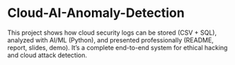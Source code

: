 # Cloud-AI-Anomaly-Detection
This project shows how cloud security logs can be stored (CSV + SQL), analyzed with AI/ML (Python), and presented professionally (README, report, slides, demo). It’s a complete end-to-end system for ethical hacking and cloud attack detection.

